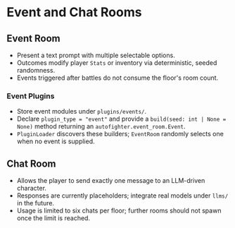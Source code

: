 # Event and Chat Rooms

## Event Room
- Present a text prompt with multiple selectable options.
- Outcomes modify player `Stats` or inventory via deterministic, seeded randomness.
- Events triggered after battles do not consume the floor's room count.

### Event Plugins
- Store event modules under `plugins/events/`.
- Declare `plugin_type = "event"` and provide a `build(seed: int | None = None)` method returning an `autofighter.event_room.Event`.
- `PluginLoader` discovers these builders; `EventRoom` randomly selects one when no event is supplied.

## Chat Room
- Allows the player to send exactly one message to an LLM-driven character.
- Responses are currently placeholders; integrate real models under `llms/` in the future.
- Usage is limited to six chats per floor; further rooms should not spawn once the limit is reached.
